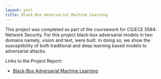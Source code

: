 ```yaml
---
layout: post
title: Black-Box Adversarial Machine Learning
---
```

This project was completed as part of the coursework for CS/ECE 5584: Network Security.
For this project black-box adversarial models in two domains namely, vision and text, were built. In doing so, we show the susceptibility of both traditional and deep learning based models to adversarial attacks.

Links to the Project Report:
- [Black-Box Adversarial Machine Learning](http://nitinnairk.github.io/data/Network-Security-Report.pdf)


